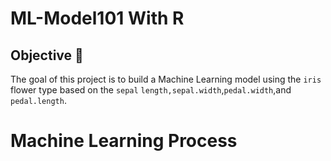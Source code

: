 # ML-Model101 With R

## Objective 🦾

The goal of this project is to build a Machine Learning model using the `iris` flower type based on the `sepal` `length,sepal.width`,`pedal.width`,and `pedal.length`.

# Machine Learning Process
